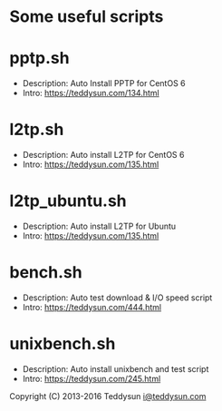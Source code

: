 # Some useful scripts

pptp.sh
=======

* Description: Auto Install PPTP for CentOS 6
* Intro: https://teddysun.com/134.html

l2tp.sh
=======

* Description: Auto install L2TP for CentOS 6
* Intro: https://teddysun.com/135.html

l2tp_ubuntu.sh
==============

* Description: Auto install L2TP for Ubuntu
* Intro: https://teddysun.com/135.html

bench.sh
========

* Description: Auto test download & I/O speed script
* Intro: https://teddysun.com/444.html

unixbench.sh
============

* Description: Auto install unixbench and test script
* Intro: https://teddysun.com/245.html


Copyright (C) 2013-2016 Teddysun <i@teddysun.com>
